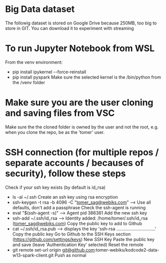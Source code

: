 # Big Data dataset
The followig dataset is stored on Google Drive because 250MB, too big to store in GIT.
You can download it to experiment with streaming

# To run Jupyter Notebook from WSL
From the venv environment:
- pip install ipykernel --force-reinstall
- pip install pyspark
Make sure the selected kernel is the /bin/python from the /venv folder

# Make sure you are the user cloning and saving files from VSC
Make sure the the cloned folder is owned by the user and not the root, e.g. when you clone the repo, be as the 'tomer' user.

# SSH connection (for multiple repos / separate accounts / becauses of security), follow these steps
Check if your ssh key exists (by default is id_rsa)
- ls -al ~/.ssh
Create an ssh key using rsa encryption
- ssh-keygen -t rsa -b 4096 -C "tomer_sag@webiks.com"  -->  Use all defaults, don't add a passphrase
Check the ssh-agent is running
- eval "$(ssh-agent -s)"  -->  Agent pid 386381
Add the new ssh key
- ssh-add ~/.ssh/id_rsa  -->  Identity added: /home/tomer/.ssh/id_rsa (tomer_sag@webiks.com)
Copy the public key to add to Github
- cat ~/.ssh/id_rsa.pub  -->  displays the key 'ssh-rsa ...............................'
Copy the public key
Go to Github to the SSH Keys section (https://github.com/settings/keys)
New SSH Key
Paste the public key and save (leave 'Authentication Key' selected)
Reset the remote
- git remote set-url origin git@github.com:tomer-webiks/kodcode2-data-w13-spark-client.git
Push as normal